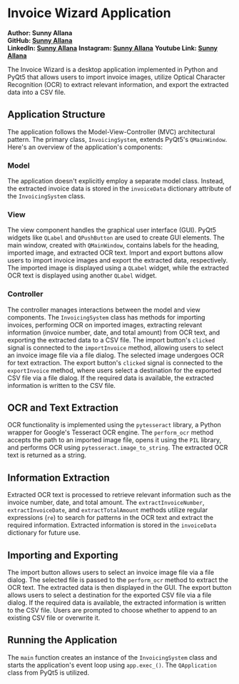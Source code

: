 # Invoice Wizard Application

**Author: Sunny Allana**  
**GitHub: [Sunny Allana](https://github.com/sunnyallana/)**  
**LinkedIn: [Sunny Allana](https://www.linkedin.com/in/sunnyallana/)**
**Instagram: [Sunny Allana](https://www.instagram.com/imsunnyallana/)**
**Youtube Link: [Sunny Allana](https://youtu.be/m1fA5uJhOHU)**

The Invoice Wizard is a desktop application implemented in Python and PyQt5 that allows users to import invoice images, utilize Optical Character Recognition (OCR) to extract relevant information, and export the extracted data into a CSV file.

## Application Structure

The application follows the Model-View-Controller (MVC) architectural pattern. The primary class, `InvoicingSystem`, extends PyQt5's `QMainWindow`. Here's an overview of the application's components:

### Model
The application doesn't explicitly employ a separate model class. Instead, the extracted invoice data is stored in the `invoiceData` dictionary attribute of the `InvoicingSystem` class.

### View
The view component handles the graphical user interface (GUI). PyQt5 widgets like `QLabel` and `QPushButton` are used to create GUI elements. The main window, created with `QMainWindow`, contains labels for the heading, imported image, and extracted OCR text. Import and export buttons allow users to import invoice images and export the extracted data, respectively. The imported image is displayed using a `QLabel` widget, while the extracted OCR text is displayed using another `QLabel` widget.

### Controller
The controller manages interactions between the model and view components. The `InvoicingSystem` class has methods for importing invoices, performing OCR on imported images, extracting relevant information (invoice number, date, and total amount) from OCR text, and exporting the extracted data to a CSV file. The import button's `clicked` signal is connected to the `importInvoice` method, allowing users to select an invoice image file via a file dialog. The selected image undergoes OCR for text extraction. The export button's `clicked` signal is connected to the `exportInvoice` method, where users select a destination for the exported CSV file via a file dialog. If the required data is available, the extracted information is written to the CSV file.

## OCR and Text Extraction
OCR functionality is implemented using the `pytesseract` library, a Python wrapper for Google's Tesseract OCR engine. The `perform_ocr` method accepts the path to an imported image file, opens it using the `PIL` library, and performs OCR using `pytesseract.image_to_string`. The extracted OCR text is returned as a string.

## Information Extraction
Extracted OCR text is processed to retrieve relevant information such as the invoice number, date, and total amount. The `extractInvoiceNumber`, `extractInvoiceDate`, and `extractTotalAmount` methods utilize regular expressions (`re`) to search for patterns in the OCR text and extract the required information. Extracted information is stored in the `invoiceData` dictionary for future use.

## Importing and Exporting
The import button allows users to select an invoice image file via a file dialog. The selected file is passed to the `perform_ocr` method to extract the OCR text. The extracted data is then displayed in the GUI. The export button allows users to select a destination for the exported CSV file via a file dialog. If the required data is available, the extracted information is written to the CSV file. Users are prompted to choose whether to append to an existing CSV file or overwrite it.

## Running the Application
The `main` function creates an instance of the `InvoicingSystem` class and starts the application's event loop using `app.exec_()`. The `QApplication` class from PyQt5 is utilized.
